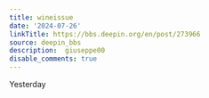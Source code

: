 ```yaml
---
title: wineissue
date: '2024-07-26'
linkTitle: https://bbs.deepin.org/en/post/273966
source: deepin_bbs
description:  giuseppe00 
disable_comments: true
---
```

Yesterday 
